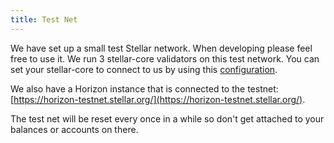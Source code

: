 ```yaml
---
title: Test Net
---
```


We have set up a small test Stellar network. When developing please feel free to use it. We run 3 stellar-core validators on this test network. You can set your stellar-core to connect to us by using this [configuration](https://github.com/stellar/stellar-core/blob/master/docs/stellar-core_testnet.cfg).

We also have a Horizon instance that is connected to the testnet: [https://horizon-testnet.stellar.org/](https://horizon-testnet.stellar.org/).

The test net will be reset every once in a while so don't get attached to your balances or accounts on there.
